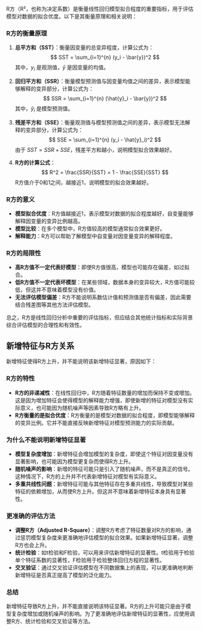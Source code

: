 R方（R²，也称为决定系数）是衡量线性回归模型拟合程度的重要指标，用于评估模型对数据的拟合优度。以下是其衡量原理和相关说明：

### R方的衡量原理
1. **总平方和（SST）**：衡量因变量的总变异程度，计算公式为：
   $$
   SST = \sum_{i=1}^{n} (y_i - \bar{y})^2
   $$
   其中，$y_i$ 是观测值，$\bar{y}$ 是因变量的均值。

2. **回归平方和（SSR）**：衡量模型预测值与因变量均值之间的差异，表示模型能够解释的变异部分，计算公式为：
   $$
   SSR = \sum_{i=1}^{n} (\hat{y}_i - \bar{y})^2
   $$
   其中，$\hat{y}_i$ 是模型预测值。

3. **残差平方和（SSE）**：衡量观测值与模型预测值之间的差异，表示模型无法解释的变异部分，计算公式为：
   $$
   SSE = \sum_{i=1}^{n} (y_i - \hat{y}_i)^2
   $$
   由于 $SST = SSR + SSE$，残差平方和越小，说明模型拟合效果越好。

4. **R方的计算公式**：
   $$
   R^2 = \frac{SSR}{SST} = 1 - \frac{SSE}{SST}
   $$
   R方值介于0和1之间，越接近1，说明模型的拟合效果越好。

### R方的意义
- **模型拟合优度**：R方值越接近1，表示模型对数据的拟合程度越好，自变量能够解释因变量的变异比例越高。
- **模型比较**：在多个模型中，R方值较高的模型通常拟合效果更好。
- **解释能力**：R方可以帮助了解模型中自变量对因变量变异的解释程度。

### R方的局限性
- **高R方值不一定代表好模型**：即使R方值很高，模型也可能存在偏差，如过拟合。
- **低R方值不一定代表坏模型**：在某些领域，数据本身的变异较大，R方值可能较低，但这并不意味着模型没有价值。
- **无法评估模型偏差**：R方不能说明系数估计值和预测值是否有偏差，因此需要结合残差图等其他方法评估模型。

总之，R方是线性回归分析中重要的评估指标，但应结合其他统计指标和实际背景综合评估模型的合理性和有效性。

## 新增特征与R方关系
新增特征使得R方上升，并不能说明该新增特征显著，原因如下：

### R方的特性
- **R方的非递减性**：在线性回归中，R方随着特征数量的增加而保持不变或增加。这是因为增加特征会使得模型的解释能力增强，即使新增的特征对模型没有实际意义，也可能因为随机噪声等因素导致R方略有上升。
- **R方衡量的是拟合优度**：R方衡量的是模型对数据的拟合程度，即模型能够解释的变异比例。它并不能直接反映新增特征对模型预测能力的实际贡献。

### 为什么不能说明新增特征显著
- **模型复杂度增加**：新增特征会增加模型的复杂度，即使这个特征对因变量没有显著影响，也可能因为模型更复杂而使得R方上升。
- **随机噪声的影响**：新增的特征可能只是引入了随机噪声，而不是真正的信号。这种情况下，R方的上升并不代表新增特征对模型有实际意义。
- **多重共线性问题**：新增特征可能与其他特征存在多重共线性，导致模型对某些特征的依赖增加，从而使R方上升。但这并不意味着新增特征本身具有显著性。

### 更准确的评估方法
- **调整R方（Adjusted R-Square）**：调整R方考虑了特征数量对R方的影响，通过惩罚模型复杂度来更准确地评估模型的拟合效果。如果新增特征显著，调整R方也会上升。
- **统计检验**：如t检验和F检验，可以用来评估新增特征的显著性。t检验用于检验单个特征系数的显著性，F检验用于检验整体回归方程的显著性。
- **交叉验证**：通过交叉验证评估模型在不同数据集上的表现，可以更准确地判断新增特征是否真正提高了模型的泛化能力。

### 总结
新增特征导致R方上升，并不能直接说明该特征显著。R方的上升可能只是由于模型复杂度增加或随机噪声的影响。为了更准确地评估新增特征的显著性，应使用调整R方、统计检验和交叉验证等方法。